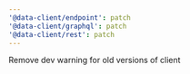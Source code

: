 ```yaml
---
'@data-client/endpoint': patch
'@data-client/graphql': patch
'@data-client/rest': patch
---
```


Remove dev warning for old versions of client
